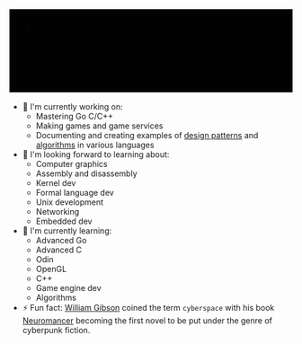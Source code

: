 <img src="https://github.com/claudemuller/terminal-typer/blob/master/assets/matrix.gif"/>

- 🔭 I'm currently working on:
  - Mastering Go C/C++
  - Making games and game services
  - Documenting and creating examples of [design patterns](https://github.com/claudemuller/design-patterns) and [algorithms](https://github.com/claudemuller/algorithms) in various languages
- 🚀 I'm looking forward to learning about:
  - Computer graphics
  - Assembly and disassembly
  - Kernel dev
  - Formal language dev
  - Unix development
  - Networking
  - Embedded dev
- 🌱 I'm currently learning:
  - Advanced Go
  - Advanced C
  - Odin
  - OpenGL
  - C++
  - Game engine dev
  - Algorithms
- ⚡ Fun fact: [William Gibson](https://en.wikipedia.org/wiki/William_Gibson) coined the term `cyberspace` with his book [Neuromancer](https://en.wikipedia.org/wiki/Neuromancer) becoming the first novel to be put under the genre of cyberpunk fiction.
